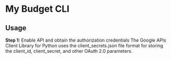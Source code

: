 # My Budget CLI

## Usage

**Step 1:** Enable API and obtain the authorization credentials
The Google APIs Client Library for Python uses the client_secrets.json file format for storing the 
client_id, client_secret, and other OAuth 2.0 parameters.

